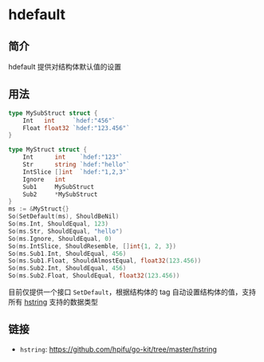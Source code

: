 # hdefault

## 简介

hdefault 提供对结构体默认值的设置

## 用法

``` go
type MySubStruct struct {
    Int   int     `hdef:"456"`
    Float float32 `hdef:"123.456"`
}

type MyStruct struct {
    Int      int    `hdef:"123"`
    Str      string `hdef:"hello"`
    IntSlice []int  `hdef:"1,2,3"`
    Ignore   int
    Sub1     MySubStruct
    Sub2     *MySubStruct
}
ms := &MyStruct{}
So(SetDefault(ms), ShouldBeNil)
So(ms.Int, ShouldEqual, 123)
So(ms.Str, ShouldEqual, "hello")
So(ms.Ignore, ShouldEqual, 0)
So(ms.IntSlice, ShouldResemble, []int{1, 2, 3})
So(ms.Sub1.Int, ShouldEqual, 456)
So(ms.Sub1.Float, ShouldAlmostEqual, float32(123.456))
So(ms.Sub2.Int, ShouldEqual, 456)
So(ms.Sub2.Float, ShouldEqual, float32(123.456))
```

目前仅提供一个接口 `SetDefault`，根据结构体的 tag 自动设置结构体的值，支持所有 [hstring](../hstr/README.md) 支持的数据类型

## 链接

- `hstring`: <https://github.com/hpifu/go-kit/tree/master/hstring>